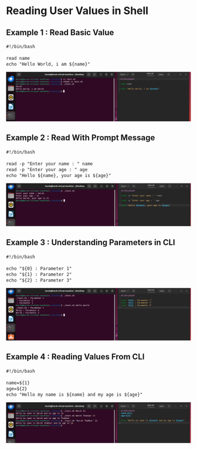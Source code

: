 
# Reading User Values in Shell

## Example 1 : Read Basic Value
```
#!/bin/bash

read name
echo "Hello World, i am ${name}"
```

<img src="https://github.com/Harsh971/Shell-Scripts/blob/main/0%20-%20Concepts/5%20-%20Fetching%20User%20Input/image1.png">


## Example 2 : Read With Prompt Message 
```
#!/bin/bash

read -p "Enter your name : " name
read -p "Enter your age : " age
echo "Hello ${name}, your age is ${age}"
```
<img src="https://github.com/Harsh971/Shell-Scripts/blob/main/0%20-%20Concepts/5%20-%20Fetching%20User%20Input/image2.png">

## Example 3 : Understanding Parameters in CLI
```
#!/bin/bash

echo "${0} : Parameter 1"
echo "${1} : Parameter 2"
echo "${2} : Parameter 3"

```
<img src="https://github.com/Harsh971/Shell-Scripts/blob/main/0%20-%20Concepts/5%20-%20Fetching%20User%20Input/image3.png">

## Example 4 : Reading Values From CLI
```
#!/bin/bash

name=${1}
age=${2}
echo "Hello my name is ${name} and my age is ${age}"

```
<img src="https://github.com/Harsh971/Shell-Scripts/blob/main/0%20-%20Concepts/5%20-%20Fetching%20User%20Input/image4.png">


